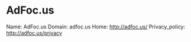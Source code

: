 
# AdFoc.us

Name: AdFoc.us
Domain: adfoc.us
Home: http://adfoc.us/
Privacy_policy: http://adfoc.us/privacy
